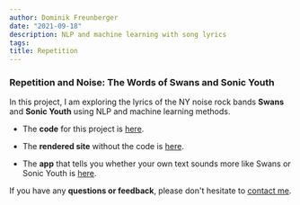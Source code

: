 ```yaml
---
author: Dominik Freunberger
date: "2021-09-18"
description: NLP and machine learning with song lyrics
tags:
title: Repetition
---
```


### Repetition and Noise: The Words of Swans and Sonic Youth

In this project, I am exploring the lyrics of the NY noise rock bands __Swans__ and __Sonic Youth__ using NLP  and machine learning methods.

- The __code__ for this project is [here](https://github.com/dmnkfr/sonic_youth/blob/main/sy_swans.Rmd).

- The __rendered site__ without the code is [here](https://dmnkfr.github.io/sonic_youth/).

- The __app__ that tells you whether your own text sounds more like Swans or Sonic Youth is [here](https://dmnkfr.shinyapps.io/Swans_Sonic_Youth/).

If you have any __questions or feedback__, please don't hesitate to [contact me](https://dmnkfr.netlify.app/).